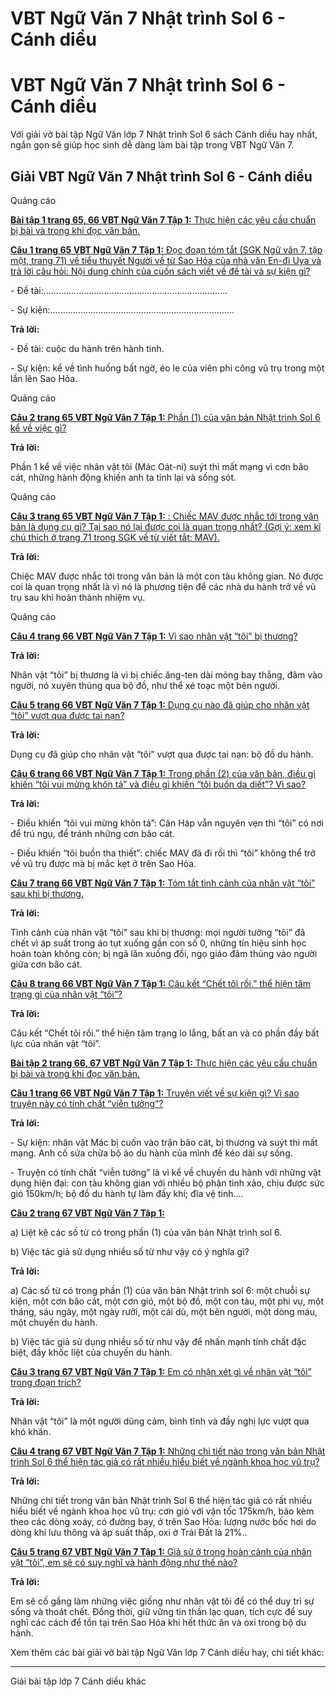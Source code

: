 # VBT Ngữ Văn 7 Nhật trình Sol 6 - Cánh diều

# VBT Ngữ Văn 7 Nhật trình Sol 6 - Cánh diều

Với giải vở bài tập Ngữ Văn lớp 7 Nhật trình Sol 6 sách Cánh diều hay nhất, ngắn gọn sẽ giúp học sinh dễ dàng làm bài tập trong VBT Ngữ Văn 7.

## Giải VBT Ngữ Văn 7 Nhật trình Sol 6 - Cánh diều

Quảng cáo

[**Bài tập 1 trang 65, 66 VBT Ngữ Văn 7 Tập 1:** Thực hiện các yêu cầu chuẩn bị bài và trong khi đọc văn bản.](https://vietjack.com/vbt-ngu-van-7-cd/bai-tap-1-trang-65-66-vbt-ngu-van-lop-7-tap-1.jsp)

[**Câu 1 trang 65 VBT Ngữ Văn 7 Tập 1:** Đọc đoạn tóm tắt (SGK Ngữ văn 7, tập một, trang 71) về tiểu thuyết Người về từ Sao Hỏa của nhà văn En-đi Uya và trả lời câu hỏi: Nội dung chính của cuốn sách viết về đề tài và sự kiện gì?](https://vietjack.com/vbt-ngu-van-7-cd/cau-1-trang-65-vth-ngu-van-lop-7-tap-1.jsp)

\- Đề tài:......................................................................... 

\- Sự kiện:......................................................................... 

**Trả lời:**

\- Đề tài: cuộc du hành trên hành tinh.

\- Sự kiện: kể về tình huống bất ngờ, éo le của viên phi công vũ trụ trong một lần lên Sao Hỏa.

Quảng cáo

[**Câu 2 trang 65 VBT Ngữ Văn 7 Tập 1:** Phần (1) của văn bản Nhật trình Sol 6 kể về việc gì?](https://vietjack.com/vbt-ngu-van-7-cd/cau-2-trang-65-vth-ngu-van-lop-7-tap-1.jsp)

**Trả lời:**

Phần 1 kể về việc nhân vật tôi (Mác Oát-ni) suýt thì mất mạng vì cơn bão cát, những hành động khiến anh ta tỉnh lại và sống sót.

Quảng cáo

[**Câu 3 trang 65 VBT Ngữ Văn 7 Tập 1:** : Chiếc MAV được nhắc tới trong văn bản là dụng cụ gì? Tại sao nó lại được coi là quan trọng nhất? (Gợi ý: xem kĩ chú thích ở trang 71 trong SGK về từ viết tắt: MAV).](https://vietjack.com/vbt-ngu-van-7-cd/cau-3-trang-65-vth-ngu-van-lop-7-tap-1.jsp)

**Trả lời:**

Chiệc MAV được nhắc tới trong văn bản là một con tàu không gian. Nó được coi là quan trọng nhất là vì nó là phương tiện để các nhà du hành trở về vũ trụ sau khi hoàn thành nhiệm vụ.

Quảng cáo

[**Câu 4 trang 66 VBT Ngữ Văn 7 Tập 1:** Vì sao nhân vật “tôi” bị thương?](https://vietjack.com/vbt-ngu-van-7-cd/cau-4-trang-66-vth-ngu-van-lop-7-tap-1.jsp)

**Trả lời:**

Nhân vật “tôi” bị thương là vì bị chiếc ăng-ten dài mỏng bay thẳng, đâm vào người, nó xuyên thủng qua bộ đồ, như thể xé toạc một bên người.

[**Câu 5 trang 66 VBT Ngữ Văn 7 Tập 1:** Dụng cụ nào đã giúp cho nhân vật “tôi” vượt qua được tai nạn?](https://vietjack.com/vbt-ngu-van-7-cd/cau-5-trang-66-vth-ngu-van-lop-7-tap-1.jsp)

**Trả lời:**

Dụng cụ đã giúp cho nhân vật “tôi” vượt qua được tai nạn: bộ đồ du hành.

[**Câu 6 trang 66 VBT Ngữ Văn 7 Tập 1:** Trong phần (2) của văn bản, điều gì khiến “tôi vui mừng khôn tả” và điều gì khiến “tôi buồn da diết”? Vì sao?](https://vietjack.com/vbt-ngu-van-7-cd/cau-6-trang-66-vth-ngu-van-lop-7-tap-1.jsp)

**Trả lời:**

\- Điều khiến “tôi vui mừng khôn tả”: Căn Háp vẫn nguyên vẹn thì “tôi” có nơi để trú ngụ, để tránh những cơn bão cát.

\- Điều khiến “tôi buồn tha thiết”: chiếc MAV đã đi rồi thì “tôi” không thể trở về vũ trụ được mà bị mắc kẹt ở trên Sao Hỏa.

[**Câu 7 trang 66 VBT Ngữ Văn 7 Tập 1:** Tóm tắt tình cảnh của nhân vật “tôi” sau khi bị thương.](https://vietjack.com/vbt-ngu-van-7-cd/cau-7-trang-66-vth-ngu-van-lop-7-tap-1.jsp)

**Trả lời:**

Tình cảnh của nhân vật “tôi” sau khi bị thương: mọi người tưởng “tôi” đã chết vì áp suất trong áo tụt xuống gần con số 0, những tín hiệu sinh học hoàn toàn không còn; bị ngã lăn xuống đồi, ngọ giáo đâm thủng vào người giữa cơn bão cát.

[**Câu 8 trang 66 VBT Ngữ Văn 7 Tập 1:** Câu kết “Chết tôi rồi.” thể hiện tâm trạng gì của nhân vật “tôi”?](https://vietjack.com/vbt-ngu-van-7-cd/cau-8-trang-66-vth-ngu-van-lop-7-tap-1.jsp)

**Trả lời:**

Câu kết “Chết tôi rồi.” thể hiện tâm trạng lo lắng, bất an và có phần đầy bất lực của nhân vật “tôi”.

[**Bài tập 2 trang 66, 67 VBT Ngữ Văn 7 Tập 1:** Thực hiện các yêu cầu chuẩn bị bài và trong khi đọc văn bản.](https://vietjack.com/vbt-ngu-van-7-cd/bai-tap-2-trang-66-67-vbt-ngu-van-lop-7-tap-1.jsp)

[**Câu 1 trang 66 VBT Ngữ Văn 7 Tập 1:** Truyện viết về sự kiện gì? Vì sao truyện này có tính chất “viễn tưởng”?](https://vietjack.com/vbt-ngu-van-7-cd/cau-1-trang-66-vth-ngu-van-lop-7-tap-1.jsp)

**Trả lời:**

\- Sự kiện: nhân vật Mác bị cuốn vào trận bão cát, bị thương và suýt thì mất mạng. Anh cố sửa chữa bộ áo du hành của mình để kéo dài sự sống.

\- Truyện có tính chất “viễn tưởng” là vì kể về chuyến du hành với những vật dụng hiện đại: con tàu không gian với nhiều bộ phận tinh xảo, chịu được sức gió 150km/h; bộ đồ du hành tự làm đầy khí; đĩa vệ tinh….

[**Câu 2 trang 67 VBT Ngữ Văn 7 Tập 1:**](https://vietjack.com/vbt-ngu-van-7-cd/cau-2-trang-67-vth-ngu-van-lop-7-tap-1.jsp)

a) Liệt kê các số từ có trong phần (1) của văn bản Nhật trình sol 6.

b) Việc tác giả sử dụng nhiều số từ như vậy có ý nghĩa gì?

**Trả lời:**

a) Các số từ có trong phần (1) của văn bản Nhật trình sol 6: một chuỗi sự kiện, một cơn bão cát, một cơn gió, một bộ đồ, một con tàu, một phi vụ, một tháng, sáu ngày, một ngày rưỡi, một cái dù, một bên người, một dòng máu, một chuyến du hành.

b) Việc tác giả sử dụng nhiều số từ như vậy để nhấn mạnh tính chất đặc biệt, đầy khốc liệt của chuyến du hành.

[**Câu 3 trang 67 VBT Ngữ Văn 7 Tập 1:** Em có nhận xét gì về nhân vật “tôi” trong đoạn trích?](https://vietjack.com/vbt-ngu-van-7-cd/cau-3-trang-67-vth-ngu-van-lop-7-tap-1.jsp)

**Trả lời:**

Nhân vật “tôi” là một người dũng cảm, bình tĩnh và đầy nghị lực vượt qua khó khăn.

[**Câu 4 trang 67 VBT Ngữ Văn 7 Tập 1:** Những chi tiết nào trong văn bản Nhật trình Sol 6 thể hiện tác giả có rất nhiều hiểu biết về ngành khoa học vũ trụ?](https://vietjack.com/vbt-ngu-van-7-cd/cau-4-trang-67-vth-ngu-van-lop-7-tap-1.jsp)

**Trả lời:**

Những chi tiết trong văn bản Nhật trình Sol 6 thể hiện tác giả có rất nhiều hiểu biết về ngành khoa học vũ trụ: cơn gió với vận tốc 175km/h, bão kèm theo các dòng xoáy, có đường bay, ở trên Sao Hỏa: lượng nước bốc hơi do dòng khí lưu thông và áp suất thấp, oxi ở Trái Đất là 21%..

[**Câu 5 trang 67 VBT Ngữ Văn 7 Tập 1:** Giả sử ở trong hoàn cảnh của nhân vật “tôi”, em sẽ có suy nghĩ và hành động như thế nào?](https://vietjack.com/vbt-ngu-van-7-cd/cau-5-trang-67-vth-ngu-van-lop-7-tap-1.jsp)

**Trả lời:**

Em sẽ cố gắng làm những việc giống như nhân vật tôi để có thể duy trì sự sống và thoát chết. Đồng thời, giữ vững tin thần lạc quan, tích cực để suy nghĩ các cách để tồn tại trên Sao Hỏa khi hết thức ăn và oxi trong bộ du hành.

Xem thêm các bài giải vở bài tập Ngữ Văn lớp 7 Cánh diều hay, chi tiết khác:

* * *

Giải bài tập lớp 7 Cánh diều khác
